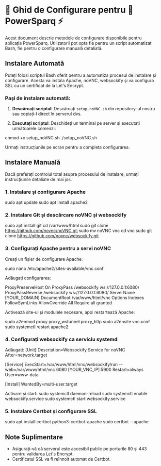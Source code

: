 # 📖 Ghid de Configurare pentru 🔌 PowerSparq ⚡

Acest document descrie metodele de configurare disponibile pentru aplicația PowerSparq. Utilizatorii pot opta fie pentru un script automatizat Bash, fie pentru o configurare manuală detaliată.

## Instalare Automată

Puteți folosi scriptul Bash oferit pentru a automatiza procesul de instalare și configurare. Acesta va instala Apache, noVNC, websockify și va configura SSL cu un certificat de la Let's Encrypt.

### Pași de instalare automată:

1. **Descărcați scriptul**:
   Descărcați `setup_noVNC.sh` din repository-ul nostru sau copiați-l direct în serverul dvs.

2. **Executați scriptul**:
   Deschideți un terminal pe server și executați următoarele comenzi:

chmod +x setup_noVNC.sh
./setup_noVNC.sh

Urmați instrucțiunile pe ecran pentru a completa configurarea.

## Instalare Manuală

Dacă preferați controlul total asupra procesului de instalare, urmați instrucțiunile detaliate de mai jos.

### 1. Instalare și configurare Apache

sudo apt update
sudo apt install apache2

### 2. Instalare Git și descărcare noVNC și websockify

sudo apt install git
cd /var/www/html
sudo git clone https://github.com/novnc/noVNC.git
sudo mv noVNC vnc
cd vnc
sudo git clone https://github.com/novnc/websockify.git

### 3. Configurați Apache pentru a servi noVNC
Creați un fișier de configurare Apache:

sudo nano /etc/apache2/sites-available/vnc.conf

Adăugați configurarea:

<VirtualHost :>
ProxyPreserveHost On
ProxyPass /websockify ws://127.0.0.1:6080/
ProxyPassReverse /websockify ws://127.0.0.1:6080/
ServerName [YOUR_DOMAIN]
DocumentRoot /var/www/html/vnc
<Directory "/var/www/html/vnc">
Options Indexes FollowSymLinks
AllowOverride All
Require all granted
</Directory>
</VirtualHost>

Activează site-ul și modulele necesare, apoi restartează Apache:

sudo a2enmod proxy proxy_wstunnel proxy_http
sudo a2ensite vnc.conf
sudo systemctl restart apache2

### 4. Configurați websockify ca serviciu systemd

Adăugați:
[Unit]
Description=Websockify Service for noVNC
After=network.target

[Service]
ExecStart=/var/www/html/vnc/websockify/run --web=/var/www/html/vnc 6080 [YOUR_VNC_IP]:5900
Restart=always
User=www-data

[Install]
WantedBy=multi-user.target

Activare și start:
sudo systemctl daemon-reload
sudo systemctl enable websockify.service
sudo systemctl start websockify.service

### 5. Instalare Certbot și configurare SSL
sudo apt install certbot python3-certbot-apache
sudo certbot --apache

## Note Suplimentare
- Asigurați-vă că serverul este accesibil public pe porturile 80 și 443 pentru validarea Let's Encrypt.
- Certificatul SSL va fi reînnoit automat de Certbot.
